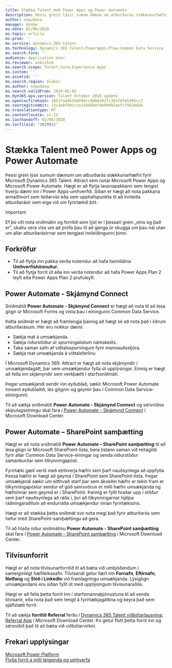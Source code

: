 ```yaml
---
title: Stækka Talent með Power Apps og Power Automate
description: Þessi grein lýsir sumum dæmum um atburðarás stækkunarhæfni fyrir Microsoft Dynamics 365 Talent - Attract sem notar Microsoft Power Apps og Microsoft Power Automate.
author: negudava
manager: Annbe
ms.date: 02/06/2020
ms.topic: article
ms.prod: ''
ms.service: dynamics-365-talent
ms.technology: Dynamics 365 Talent;PowerApps;Flow;Common Data Service
ms.search.form: ''
audience: Application User
ms.reviewer: anbichse
ms.search.scope: Talent;Core;Experience Apps
ms.custom: ''
ms.assetid: ''
ms.search.region: Global
ms.author: negudava
ms.search.validFrom: 2020-02-03
ms.dyn365.ops.version: Talent October 2018 update
ms.openlocfilehash: 1051fa4db16bb94cc9d60a91fc3637d7e5305cc2
ms.sourcegitcommit: 13c4a6f98ccce243d6befde90992aefcf562bdab
ms.translationtype: HT
ms.contentlocale: is-IS
ms.lasthandoff: 02/06/2020
ms.locfileid: "3029912"
---
```

# <a name="extend-talent-with-power-apps-and-power-automate"></a>Stækka Talent með Power Apps og Power Automate

Þessi grein lýsir sumum dæmum um atburðarás stækkunarhæfni fyrir Microsoft Dynamics 365 Talent: Attract sem notar Microsoft Power Apps og Microsoft Power Automate. Hægt er að flytja lausnapakkann sem tengist hverju dæmi inn í Power Apps-umhverfið. Síðan er hægt að nota pakkana annaðhvort sem leiðarvísi eða sem upphafspunkta til að innleiða atburðarásir sem eiga við um fyrirtækið þitt.

> [!IMPORTANT]
> Ef þú vilt nota sniðmátin og forritið sem lýst er í þessari grein „eins og það er“, skaltu vera viss um að prófa þau til að ganga úr skugga um þau nái utan um allar atburðarásirnar sem tengjast innleiðingunni þinni.


## <a name="prerequisites"></a>Forkröfur

- Til að flytja inn pakka verða notendur að hafa heimildina **Umhverfishönnuður**.
- Til að flytja forrit út eða inn verða notendur að hafa Power Apps Plan 2 leyfi eða Power Apps Plan 2 prufuleyfi.

## <a name="power-automate--form-connect"></a>Power Automate - Skjámynd Connect

Sniðmátið **Power Automate - Skjámynd Connect** er hægt að nota til að lesa gögn úr Microsoft Forms og vista þau í einingunni Common Data Service.

Þetta sniðmát er hægt að framlengja þannig að hægt sé að nota það í öðrum atburðarásum. Hér eru nokkur dæmi:

- Sækja mat á umsækjanda.
- Sækja niðurstöður úr spurningalistum námskeiðs.
- Taka saman safn af viðtalsspurningum fyrir mannauðsstjóra.
- Sækja mat umsækjanda á viðtalsferlinu

Í Microsoft Dynamics 365: Attract er hægt að nota skjámyndir í umsækjendagátt, þar sem umsækjendur fylla út upplýsingar. Einnig er hægt að fella inn skjámyndir sem verkþætti í starfssniðmáti.

Þegar umsækjandi sendir inn eyðublað, sækir Microsoft Power Automate innsent eyðublaðið, les gögnin og geymir þau í Common Data Service-einingunni.

Til að sækja sniðmátið **Power Automate - Skjámynd Connect** og sérsniðna skipulagseiningu skal fara í [Power Automate - Skjámynd Connect](https://go.microsoft.com/fwlink/?linkid=2081988) í Microsoft Download Center.

## <a name="power-automate--sharepoint-integration"></a>Power Automate – SharePoint samþætting

Hægt er að nota sniðmátið **Power Automate – SharePoint samþætting** til að lesa gögn úr Microsoft SharePoint-lista, bera listann saman við reitagildi fyrir allar Common Data Service-einingar og senda niðurstöður samanburðar sem tilkynningapóst. 

Fyrirtæki gæti verið með einhverja hæfni sem þarf nauðsynlega að uppfylla. Þessa hæfni er hægt að geyma í SharePoint sem SharePoint-lista. Þegar umsækjandi sækir um eitthvað starf þar sem ákveðin hæfni er tekin fram er tilkynningapóstur sendur ef góð samsvörun er milli hæfni umsækjanda og hæfninnar sem geymd er í SharePoint. Þannig er fyllt hraðar upp í stöður sem þarf nauðsynlega að ráða í, því að tilkynningarnar hjálpa ráðningaraðilum að endurráða umsækjendur innan fyrirtækisins.

Hægt er að stækka þetta sniðmát svo nota megi það fyrir atburðarás sem hefur með SharePoint-samþættingu að gera.

Til að hlaða niður sniðmátinu **Power Automate - SharePoint samþætting** skal fara í [Power Automate - SharePoint samþætting](https://go.microsoft.com/fwlink/?linkid=2082109) í Microsoft Download Center.

## <a name="referral-app"></a>Tilvísunforrit

Hægt er að nota tilvísunarforritið til að bæta við umbjóðendum í sameiginlegt hæfileikasafn. Tilvísandi getur fært inn **Fornafn**, **Eftirnafn**, **Netfang** og **Slóð í LinkedIn** við framlagningu umsækjanda. Lýsigögn umsækjandans eru síðan fyllt út með upplýsingum tilvísunaraðila.

Hægt er að fella þetta forrit inn í starfsmannaþjónustuna til að senda tilvísanir, eða nota það sem tengil á fyrirtækjagáttina og keyra það sem sjálfstætt forrit.

Til að sækja **forritið Referral** ferðu í [Dynamics 365 Talent viðbótarlausnina: Referral App](https://www.microsoft.com/download/details.aspx?id=58497) í Microsoft Download Center. Þú getur flutt þetta forrit inn og sérsniðið það til að bæta við viðbótarvirkni.

## <a name="additional-resources"></a>Frekari upplýsingar

[Microsoft Power Platform](https://docs.microsoft.com/power-platform/admin/admin-documentation)</br>
[Flytja forrit á milli leigjenda og umhverfa](https://docs.microsoft.com/power-platform/admin/environment-and-tenant-migration)
